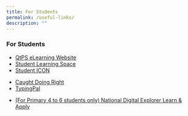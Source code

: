 ```yaml
---
title: For Students
permalink: /useful-links/
description: ""
---
```

### **For Students**

*   [QtPS eLearning Website](https://sites.google.com/moe.edu.sg/elearning-queenstown-primary/home)
*   [Student Learning Space](https://staging.d3haevm43m8pfu.amplifyapp.com/useful-links/sls/)
*   [Student ICON](https://workspace.google.com/dashboard)
<!--*   [iMTL](https://imtl.moe.edu.sg/cos/o.x?c=/ca7_imtl/user&func=login)  -->
*   [Caught Doing Right](https://forms.gle/Jjwq6odYQ4HN4m4VA)
*   [TypingPal](https://queenstownps.typingpal.com/)
<!-- *   [For Primary 4 to 6 students only) National Digital Explorer Learn](https://staging.d3haevm43m8pfu.amplifyapp.com/useful-links/For-Primary-4-to-6-students-only/) -->
*   [(For Primary 4 to 6 students only) National Digital Explorer Learn & Apply](https://asia.skillsbox.com/)